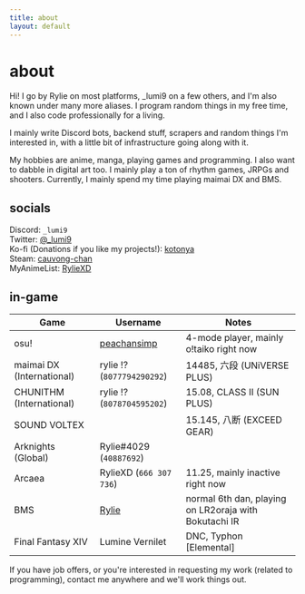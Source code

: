 ```yaml
---
title: about
layout: default
---
```


<div class="title">
    <h1>about</h1>
</div>

Hi! I go by Rylie on most platforms, \_lumi9 on a few others, and I'm also known
under many more aliases. I program random things in my free time, and I also
code professionally for a living.

I mainly write Discord bots, backend stuff, scrapers and random things I'm
interested in, with a little bit of infrastructure going along with it.

My hobbies are anime, manga, playing games and programming. I also want to
dabble in digital art too. I mainly play a ton of rhythm games, JRPGs and
shooters. Currently, I mainly spend my time playing maimai DX and BMS.

## socials

Discord: `_lumi9`  
Twitter: [@\_lumi9](https://twitter.com/@_lumi9)  
Ko-fi (Donations if you like my projects!): [kotonya](https://ko-fi.com/kotonya)  
Steam: [cauvong-chan](https://steamcommunity.com/id/cauvong-chan)  
MyAnimeList: [RylieXD](https://myanimelist.net/profile/RylieXD)

## in-game

| Game                      | Username                                        | Notes                                                 |
| ------------------------- | ----------------------------------------------- | ----------------------------------------------------- |
| osu!                      | [peachansimp](https://osu.ppy.sh/u/peachansimp) | 4-mode player, mainly o!taiko right now               |
| maimai DX (International) | rylie !? (`8077794290292`)                      | 14485, 六段 (UNiVERSE PLUS)                           |
| CHUNITHM (International)  | rylie !? (`8078704595202`)                      | 15.08, CLASS II (SUN PLUS)                            |
| SOUND VOLTEX              |                                                 | 15.145, 八断 (EXCEED GEAR)                            |
| Arknights (Global)        | Rylie#4029 (`40887692`)                         |                                                       |
| Arcaea                    | RylieXD (`666 307 736`)                         | 11.25, mainly inactive right now                      |
| BMS                       | [Rylie](https://bokutachi.xyz/u/Rylie)          | normal 6th dan, playing on LR2oraja with Bokutachi IR |
| Final Fantasy XIV         | Lumine Vernilet                                 | DNC, Typhon [Elemental]                               |

If you have job offers, or you're interested in requesting my work (related to
programming), contact me anywhere and we'll work things out.
